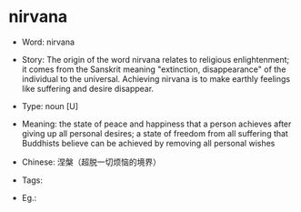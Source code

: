 # nirvana

- Word: nirvana
- Story: The origin of the word nirvana relates to religious enlightenment; it comes from the Sanskrit meaning "extinction, disappearance" of the individual to the universal. Achieving nirvana is to make earthly feelings like suffering and desire disappear.

- Type: noun [U]
- Meaning: the state of peace and happiness that a person achieves after giving up all personal desires; a state of freedom from all suffering that Buddhists believe can be achieved by removing all personal wishes
- Chinese: 涅槃（超脱一切烦恼的境界）
- Tags: 
- Eg.: 

